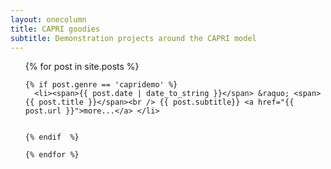 ```yaml
---
layout: onecolumn 
title: CAPRI goodies
subtitle: Demonstration projects around the CAPRI model 
---
```


<div id="post">

  
  <ul class="posts">
    {% for post in site.posts %}

    {% if post.genre == 'capridemo' %}
      <li><span>{{ post.date | date_to_string }}</span> &raquo; <span>{{ post.title }}</span><br /> {{ post.subtitle}} <a href="{{ post.url }}">more...</a> </li>


    {% endif  %}

    {% endfor %}
  </ul>
</div>

